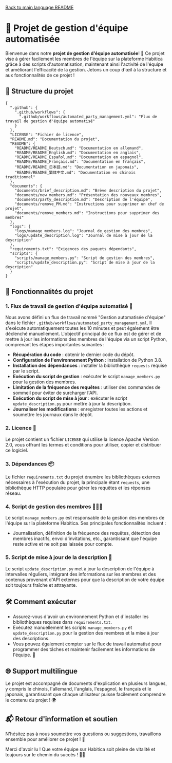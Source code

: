 [Back to main language README](README.md)

# 🎉 Projet de gestion d'équipe automatisée

Bienvenue dans notre **projet de gestion d'équipe automatisée**! 🚀 Ce projet vise à gérer facilement les membres de l'équipe sur la plateforme Habitica grâce à des scripts d'automatisation, maintenant ainsi l'activité de l'équipe et améliorant l'efficacité de la gestion. Jetons un coup d'œil à la structure et aux fonctionnalités de ce projet !

## 📁 Structure du projet

```
{
  ".github": {
    ".github/workflows": {
      ".github/workflows/automated_party_management.yml": "Flux de travail de gestion d'équipe automatisé"
    }
  },
  "LICENSE": "Fichier de licence",
  "README.md": "Documentation du projet",
  "README": {
    "README/README_Deutsch.md": "Documentation en allemand",
    "README/README_English.md": "Documentation en anglais",
    "README/README_Español.md": "Documentation en espagnol",
    "README/README_Français.md": "Documentation en français",
    "README/README_日本語.md": "Documentation en japonais",
    "README/README_繁体中文.md": "Documentation en chinois traditionnel"
  },
  "documents": {
    "documents/brief_description.md": "Brève description du projet",
    "documents/new_members.md": "Présentation des nouveaux membres",
    "documents/party_description.md": "Description de l'équipe",
    "documents/remove_PM.md": "Instructions pour supprimer un chef de projet",
    "documents/remove_members.md": "Instructions pour supprimer des membres"
  },
  "logs": {
    "logs/manage_members.log": "Journal de gestion des membres",
    "logs/update_description.log": "Journal de mise à jour de la description"
  },
  "requirements.txt": "Exigences des paquets dépendants",
  "scripts": {
    "scripts/manage_members.py": "Script de gestion des membres",
    "scripts/update_description.py": "Script de mise à jour de la description"
  }
}
```

## 📜 Fonctionnalités du projet

### 1. Flux de travail de gestion d'équipe automatisé 🤖
Nous avons défini un flux de travail nommé "Gestion automatisée d'équipe" dans le fichier `.github/workflows/automated_party_management.yml`. Il s'exécute automatiquement toutes les 10 minutes et peut également être déclenché manuellement. L'objectif principal de ce flux est de gérer et de mettre à jour les informations des membres de l'équipe via un script Python, comprenant les étapes importantes suivantes :

- **Récupération du code** : obtenir le dernier code du dépôt.
- **Configuration de l'environnement Python** : installation de Python 3.8.
- **Installation des dépendances** : installer la bibliothèque `requests` requise par le script.
- **Exécution du script de gestion** : exécuter le script `manage_members.py` pour la gestion des membres.
- **Limitation de la fréquence des requêtes** : utiliser des commandes de sommeil pour éviter de surcharger l'API.
- **Exécution du script de mise à jour** : exécuter le script `update_description.py` pour mettre à jour la description.
- **Journaliser les modifications** : enregistrer toutes les actions et soumettre les journaux dans le dépôt.

### 2. Licence 📝
Le projet contient un fichier `LICENSE` qui utilise la licence Apache Version 2.0, vous offrant les termes et conditions pour utiliser, copier et distribuer ce logiciel.

### 3. Dépendances 📦
Le fichier `requirements.txt` du projet énumère les bibliothèques externes nécessaires à l'exécution du projet, la principale étant `requests`, une bibliothèque HTTP populaire pour gérer les requêtes et les réponses réseau.

### 4. Script de gestion des membres 🧑‍🤝‍🧑
Le script `manage_members.py` est responsable de la gestion des membres de l'équipe sur la plateforme Habitica. Ses principales fonctionnalités incluent :
- Journalisation, définition de la fréquence des requêtes, détection des membres inactifs, envoi d'invitations, etc., garantissant que l'équipe reste active et ne soit pas laissée pour compte.

### 5. Script de mise à jour de la description 🔄
Le script `update_description.py` met à jour la description de l'équipe à intervalles réguliers, intégrant des informations sur les membres et des contenus provenant d'API externes pour que la description de votre équipe soit toujours fraîche et attrayante.

## 🛠️ Comment exécuter
- Assurez-vous d'avoir un environnement Python et d'installer les bibliothèques requises dans `requirements.txt`.
- Exécutez manuellement les scripts `manage_members.py` et `update_description.py` pour la gestion des membres et la mise à jour des descriptions.
- Vous pouvez également compter sur le flux de travail automatisé pour programmer des tâches et maintenir facilement les informations de l'équipe. 🎈

## 🌐 Support multilingue
Le projet est accompagné de documents d'explication en plusieurs langues, y compris le chinois, l'allemand, l'anglais, l'espagnol, le français et le japonais, garantissant que chaque utilisateur puisse facilement comprendre le contenu du projet ! 🌍

## 📬 Retour d'information et soutien
N'hésitez pas à nous soumettre vos questions ou suggestions, travaillons ensemble pour améliorer ce projet ! 🙏

Merci d'avoir lu ! Que votre équipe sur Habitica soit pleine de vitalité et toujours sur le chemin du succès ! 💪✨